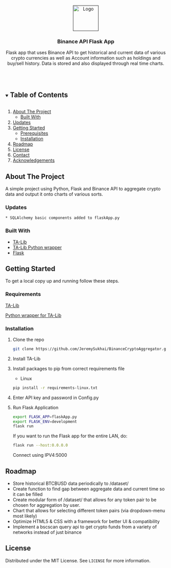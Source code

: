 <!--
*** Thanks for checking out the Best-README-Template. If you have a suggestion
*** that would make this better, please fork the repo and create a pull request
*** or simply open an issue with the tag "enhancement".
*** Thanks again! Now go create something AMAZING! :D
***
***
***
*** To avoid retyping too much info. Do a search and replace for the following:
*** github_username, repo_name, twitter_handle, email, project_title, project_description
-->



<!-- PROJECT SHIELDS -->
<!--
*** I'm using markdown "reference style" links for readability.
*** Reference links are enclosed in brackets [ ] instead of parentheses ( ).
*** See the bottom of this document for the declaration of the reference variables
*** for contributors-url, forks-url, etc. This is an optional, concise syntax you may use.
*** https://www.markdownguide.org/basic-syntax/#reference-style-links
-->

<!-- PROJECT LOGO -->
<br />
<p align="center">
  <a href="">
    <img src="https://public.bnbstatic.com/image/cms/blog/20200707/631c823b-886e-4e46-b12f-29e5fdc0882e.png" alt="Logo" width="80" height="80">
  </a>

<h3 align="center">Binance API Flask App</h3>

  <p align="center">
    Flask app that uses Binance API to get historical and current data of various crypto currencies as well as Account information such as holdings and buy/sell history.
    Data is stored and also displayed through real time charts.
    <br />
    <br />
    <br />
  </p>
</p>



<!-- TABLE OF CONTENTS -->
<details open="open">
  <summary><h2 style="display: inline-block">Table of Contents</h2></summary>
  <ol>
    <li>
      <a href="#about-the-project">About The Project</a>
      <ul>
        <li><a href="#built-with">Built With</a></li>
      </ul>
    </li>
    <li><a href="#updates">Updates</a></li>
    <li>
      <a href="#getting-started">Getting Started</a>
      <ul>
        <li><a href="#prerequisites">Prerequisites</a></li>
        <li><a href="#installation">Installation</a></li>
      </ul>
    </li>
    <li><a href="#roadmap">Roadmap</a></li>
    <li><a href="#license">License</a></li>
    <li><a href="#contact">Contact</a></li>
    <li><a href="#acknowledgements">Acknowledgements</a></li>
  </ol>
</details>



<!-- ABOUT THE PROJECT -->

## About The Project

A simple project using Python, Flask and Binance API to aggregate crypto data and output it onto charts of various
sorts.

### Updates

    * SQLAlchemy basic components added to flaskApp.py

### Built With

* [TA-Lib](https://ta-lib.org/)
* [TA-Lib Python wrapper](https://mrjbq7.github.io/ta-lib/install.html)
* [Flask](https://flask.palletsprojects.com/en/2.0.x/)

<!-- GETTING STARTED -->

## Getting Started

To get a local copy up and running follow these steps.

### Requirements

  <a href="https://ta-lib.org/hdr_dw.html">TA-Lib</a>

  <a href="https://mrjbq7.github.io/ta-lib/install.html">Python wrapper for TA-Lib</a>

### Installation

1. Clone the repo
   ```sh
   git clone https://github.com/JeremySukhai/BinanceCryptoAggregator.git
   ```
2. Install TA-Lib


4. Install packages to pip from correct requirements file

    * Linux
    ```sh
    pip install -r requirements-linux.txt
    ```

5. Enter API key and password in Config.py
   

7. Run Flask Application
   ```sh
   export FLASK_APP=flaskApp.py
   export FLASK_ENV=development
   flask run
   ```

   If you want to run the Flask app for the entire LAN, do:
   ```sh
   flask run --host:0.0.0.0
   ```
   Connect using IPV4:5000

<!-- ROADMAP -->

## Roadmap

* Store historical BTCBUSD data periodically to /dataset/
* Create function to find gap between aggregate data and current time so it can be filled
* Create modular form of /dataset/ that allows for any token pair to be chosen for aggregation by user.
* Chart that allows for selecting different token pairs (via dropdown-menu most likely)
* Optimize HTML5 & CSS with a framework for better UI & compatibility
* Implement a bscscan query api to get crypto funds from a variety of networks instead of just binance

<!-- LICENSE -->

## License

Distributed under the MIT License. See `LICENSE` for more information.









<!-- MARKDOWN LINKS & IMAGES -->
<!-- https://www.markdownguide.org/basic-syntax/#reference-style-links -->

[contributors-shield]: https://img.shields.io/github/contributors/github_username/repo.svg?style=for-the-badge

[contributors-url]: https://github.com/github_username/repo/graphs/contributors

[forks-shield]: https://img.shields.io/github/forks/github_username/repo.svg?style=for-the-badge

[forks-url]: https://github.com/github_username/repo/network/members

[stars-shield]: https://img.shields.io/github/stars/github_username/repo.svg?style=for-the-badge

[stars-url]: https://github.com/github_username/repo/stargazers

[issues-shield]: https://img.shields.io/github/issues/github_username/repo.svg?style=for-the-badge

[issues-url]: https://github.com/github_username/repo/issues

[license-shield]: https://img.shields.io/github/license/github_username/repo.svg?style=for-the-badge

[license-url]: https://github.com/github_username/repo/blob/master/LICENSE.txt

[linkedin-shield]: https://img.shields.io/badge/-LinkedIn-black.svg?style=for-the-badge&logo=linkedin&colorB=555

[linkedin-url]: https://linkedin.com/in/github_username
